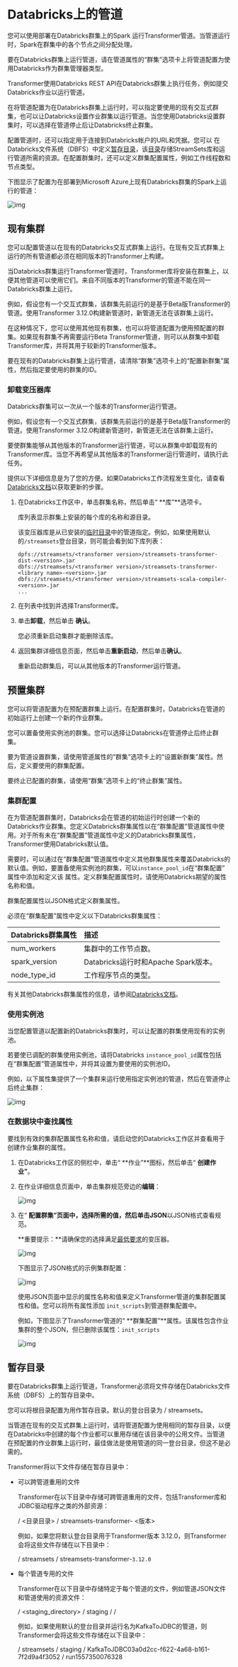 # Databricks上的管道

您可以使用部署在Databricks群集上的Spark 运行Transformer管道。当管道运行时，Spark在群集中的各个节点之间分配处理。

要在Databricks群集上运行管道，请在管道属性的“群集”选项卡上将管道配置为使用Databricks作为群集管理器类型。

Transformer使用Databricks REST API在Databricks群集上执行任务，例如提交Databricks作业以运行管道。

在将管道配置为在Databricks群集上运行时，可以指定要使用的现有交互式群集，也可以让Databricks设置作业群集以运行管道。当您使用Databricks设置群集时，可以选择在管道停止后让Databricks终止群集。

配置管道时，还可以指定用于连接到Databricks帐户的URL和凭据。您可以 在Databricks文件系统（DBFS）中定义[暂存目录](https://streamsets.com/documentation/controlhub/latest/help/transformer/Pipelines/Cluster-Databricks.html#concept_zwf_w4s_rhb)，该[目录](https://streamsets.com/documentation/controlhub/latest/help/transformer/Pipelines/Cluster-Databricks.html#concept_zwf_w4s_rhb)存储StreamSets库和运行管道所需的资源。在配置群集时，还可以定义群集配置属性，例如工作线程数和节点类型。

下图显示了配置为在部署到Microsoft Azure上现有Databricks群集的Spark上运行的管道：

![img](imgs/ClusterPipelineDatabricks.png)

## 现有集群

您可以配置管道以在现有的Databricks交互式群集上运行。在现有交互式群集上运行的所有管道都必须在相同版本的Transformer上构建。

当Databricks群集运行Transformer管道时，Transformer库将安装在群集上，以便其他管道可以使用它们。来自不同版本的Transformer的管道不能在同一Databricks群集上运行。

例如，假设您有一个交互式群集，该群集先前运行的是基于Beta版Transformer的管道。使用Transformer 3.12.0构建新管道时，新管道无法在该群集上运行。

在这种情况下，您可以使用其他现有群集，也可以将管道配置为使用预配置的群集。如果现有群集不再需要运行Beta Transformer管道，则可以从群集中卸载Transformer库，并将其用于较新的Transformer版本。

要在现有的Databricks群集上运行管道，请清除“群集”选项卡上的“配置新群集”属性，然后指定要使用的群集的ID。

### 卸载变压器库



Databricks群集可以一次从一个版本的Transformer运行管道。

例如，假设您有一个交互式群集，该群集先前运行的是基于Beta版Transformer的管道。使用Transformer 3.12.0构建新管道时，新管道无法在该群集上运行。

要使群集能够从其他版本的Transformer运行管道，可以从群集中卸载现有的Transformer库。当您不再希望从其他版本的Transformer运行管道时，请执行此任务。

提供以下详细信息是为了您的方便。如果Databricks工作流程发生变化，请查看[Databricks文档](https://docs.databricks.com/user-guide/libraries.html#uninstall-a-library-from-a-cluster)以获取更新的步骤。

1. 在Databricks工作区中，单击群集名称，然后单击“ **库”**选项卡。

   库列表显示群集上安装的每个库的名称和源目录。

   该变压器库是从已安装的[临时目录](https://streamsets.com/documentation/controlhub/latest/help/transformer/Pipelines/Cluster-Databricks.html#concept_zwf_w4s_rhb)中的管道指定。例如，如果使用默认的`/streamsets`登台目录，则可能会看到如下库列表：

   ```
   dpfs://streamsets/<transformer version>/streamsets-transformer-dist-<version>.jar
   dbfs://streamsets/<transformer version>/streamsets-transformer-<library name>-<version>.jar
   dbfs://streamsets/<transformer version>/streamsets-scala-compiler-<version>.jar
   ...
   ```

2. 在列表中找到并选择Transformer库。

3. 单击**卸载**，然后单击 **确认**。

   您必须重新启动集群才能删除该库。

4. 返回集群详细信息页面，然后单击**重新启动**，然后单击**确认**。

   重新启动群集后，可以从其他版本的Transformer运行管道。

## 预置集群

您可以将管道配置为在预配置群集上运行。在配置群集时，Databricks在管道的初始运行上创建一个新的作业群集。

您可以置备使用实例池的群集。您可以选择让Databricks在管道停止后终止群集。

要为管道设置群集，请使用管道属性的“群集”选项卡上的“设置新群集”属性。然后，定义要使用的群集配置。

要终止已配置的群集，请使用“群集”选项卡上的“终止群集”属性。

### 集群配置

在为管道配置群集时，Databricks会在管道的初始运行时创建一个新的Databricks作业群集。您定义Databricks群集属性以在“群集配置”管道属性中使用。对于所有未在“群集配置”管道属性中定义的Databricks群集属性，Transformer使用Databricks默认值。

需要时，可以通过在“群集配置”管道属性中定义其他群集属性来覆盖Databricks的默认值。例如，要置备使用实例池的群集，可以`instance_pool_id`在“群集配置” 属性中添加和定义该 属性。定义群集配置属性时，请使用Databricks期望的属性名称和值。

群集配置属性以JSON格式定义群集属性。

必须在“群集配置”属性中定义以下Databricks群集属性：

| Databricks群集属性 | 描述                                 |
| :----------------- | :----------------------------------- |
| num_workers        | 集群中的工作节点数。                 |
| spark_version      | Databricks运行时和Apache Spark版本。 |
| node_type_id       | 工作程序节点的类型。                 |

有关其他Databricks群集属性的信息，请参阅[Databricks文档](https://docs.databricks.com/user-guide/clusters/configure.html)。

### 使用实例池

当您配置管道以配置新的Databricks群集时，可以让配置的群集使用现有的实例池。

若要使已调配的群集使用实例池，请将Databricks `instance_pool_id`属性包括在“群集配置”管道属性中，并将其设置为要使用的实例池ID。

例如，以下属性集提供了一个集群来运行使用指定实例池的管道，然后在管道停止后终止集群：

![img](imgs/DBricks-InstancePoolCluster.png)

### 在数据块中查找属性

要找到有效的集群配置属性名称和值，请启动您的Databricks工作区并查看用于创建作业集群的属性。

1. 在Databricks工作区的侧栏中，单击“ **作业”**图标，然后单击“ **创建作业”**。

2. 在作业详细信息页面中，单击集群规范旁边的**编辑**：

   ![img](imgs/DatabricksJobCluster1.png)

3. 在“ **配置群集”**页面中，选择所需的值，然后单击**JSON**以JSON格式查看规范。

   **重要提示：**请确保您的选择满足[最低要求](https://streamsets.com/documentation/controlhub/latest/help/transformer/Installation/Install-Reqs.html#concept_f3c_k4v_pgb)的变压器。

   ![img](imgs/DatabricksJobCluster2.png)

   下图显示了JSON格式的示例集群配置：

   ![img](imgs/DatabricksJobCluster3.png)

   使用JSON页面中显示的属性名称和值来定义Transformer管道的集群配置属性和值。您可以将所有属性添加 `init_scripts`到管道群集配置中。

   例如，下图显示了Transformer管道的“ **群集配置”**属性。该属性包含作业集群的整个JSON，但已删除该属性：`init_scripts`

   ![img](imgs/DatabricksJobCluster4.png)

## 暂存目录

要在Databricks群集上运行管道，Transformer必须将文件存储在Databricks文件系统（DBFS）上的暂存目录中。

您可以将根目录配置为用作暂存目录。默认的登台目录为 / streamsets。

当管道在现有的交互式群集上运行时，请将管道配置为使用相同的暂存目录，以便在Databricks中创建的每个作业都可以重用存储在该目录中的公用文件。当管道在预配置的作业群集上运行时，最佳做法是使用管道的同一登台目录，但这不是必需的。

Transformer将以下文件存储在暂存目录中：

- 可以跨管道重用的文件

  Transformer在以下目录中存储可跨管道重用的文件，包括Transformer库和JDBC驱动程序之类的外部资源：

  / <目录目录> / streamsets-transformer- <版本>

  例如，如果您将默认登台目录用于Transformer版本 3.12.0，则Transformer会将这些文件存储在以下目录中：

  / streamsets / streamsets-transformer-`3.12.0`

- 每个管道专用的文件

  Transformer在以下目录中存储特定于每个管道的文件，例如管道JSON文件和管道使用的资源文件：

  / <staging_directory> / staging / <pipelineId> / <runId>

  例如，如果使用默认的登台目录并运行名为KafkaToJDBC的管道，则Transformer会将这些文件存储在以下目录中：

  / streamsets / staging / KafkaToJDBC03a0d2cc-f622-4a68-b161-7f2d9a4f3052 / run1557350076328